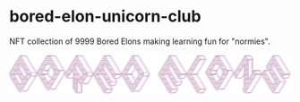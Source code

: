 # bored-elon-unicorn-club
NFT collection of 9999 Bored Elons making learning fun for "normies". 

<img src="https://github.com/reneDescartess/bored-elon-unicorn-club/blob/main/Bored_Elon_Unicorn_Club.png"  />
